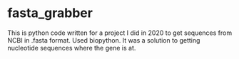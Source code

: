 # fasta_grabber
This is python code written for a project I did in 2020 to get sequences from NCBI in .fasta format. Used biopython.
It was a solution to getting nucleotide sequences where the gene is at.

